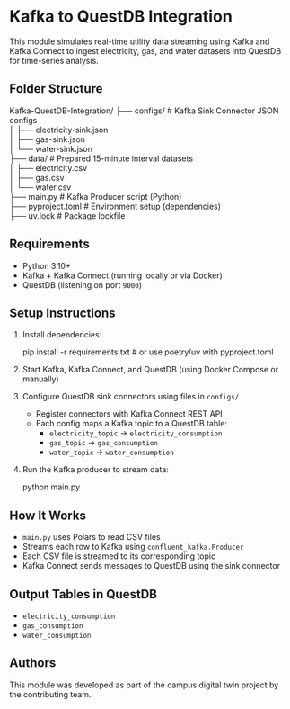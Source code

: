 # Kafka to QuestDB Integration

This module simulates real-time utility data streaming using Kafka and Kafka Connect to ingest electricity, gas, and water datasets into QuestDB for time-series analysis.

## Folder Structure

Kafka-QuestDB-Integration/
├── configs/             # Kafka Sink Connector JSON configs  
│   ├── electricity-sink.json  
│   ├── gas-sink.json  
│   └── water-sink.json  
├── data/                # Prepared 15-minute interval datasets  
│   ├── electricity.csv  
│   ├── gas.csv  
│   └── water.csv  
├── main.py              # Kafka Producer script (Python)  
├── pyproject.toml       # Environment setup (dependencies)  
├── uv.lock              # Package lockfile  

## Requirements

- Python 3.10+
- Kafka + Kafka Connect (running locally or via Docker)
- QuestDB (listening on port `9000`)

## Setup Instructions

1. Install dependencies:

   pip install -r requirements.txt  # or use poetry/uv with pyproject.toml

2. Start Kafka, Kafka Connect, and QuestDB (using Docker Compose or manually)

3. Configure QuestDB sink connectors using files in `configs/`
   - Register connectors with Kafka Connect REST API
   - Each config maps a Kafka topic to a QuestDB table:
     - `electricity_topic` → `electricity_consumption`
     - `gas_topic` → `gas_consumption`
     - `water_topic` → `water_consumption`

4. Run the Kafka producer to stream data:

   python main.py

## How It Works

- `main.py` uses Polars to read CSV files
- Streams each row to Kafka using `confluent_kafka.Producer`
- Each CSV file is streamed to its corresponding topic
- Kafka Connect sends messages to QuestDB using the sink connector

## Output Tables in QuestDB

- `electricity_consumption`
- `gas_consumption`
- `water_consumption`

## Authors

This module was developed as part of the campus digital twin project by the contributing team.
